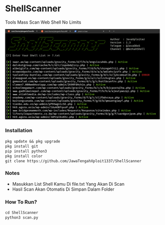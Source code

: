 # ShellScanner
Tools Mass Scan Web Shell No Limits

![screenshot](./ShellScanner.png)


### Installation
```
pkg update && pkg upgrade
pkg install git
pip install python3
pkg install color
git clone https://github.com/JawaTengahXploit1337/ShellScanner
```
### Notes
- Masukkan List Shell Kamu Di file.txt Yang Akan Di Scan
- Hasil Scan Akan Otomatis Di Simpan Dalam Folder
### How To Run?
```
cd ShellScanner
python3 scan.py
```
